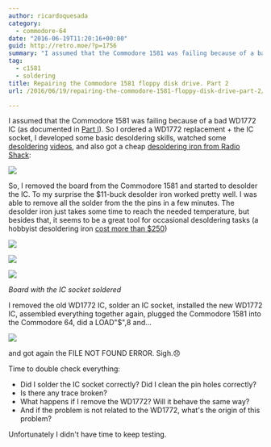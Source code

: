 ```yaml
---
author: ricardoquesada
category:
  - commodore-64
date: "2016-06-19T11:20:16+00:00"
guid: http://retro.moe/?p=1756
summary: "I assumed that the Commodore 1581 was failing because of a bad WD1772 IC (as documented in [Part I](https://retro.moe/2016/03/14/repairing-the-commodore-1581-floppy-disk-drive-part-1/)). So I ordered a WD1772 replacement + the IC socket, I developed some basic desoldering skills, watched some [desoldering](https://www.youtube.com/watch?v=239okViumdA) [videos](https://www.youtube.com/watch?v=t2j_8LvpTNk), and also got a cheap [desoldering iron from Radio Shack](https://www.radioshack.com/products/radioshack-45-watt-desoldering-iron?variant=5717855877):\n\n \n\nSo, I removed the board from the Commodore 1581 and started to desolder the IC. To my surprise the $11-buck desolder iron worked pretty well. I was able to remove all the solder from the the pins in a few minutes. The desolder iron just takes some time to reach the needed temperature, but besides that, it seems to be a great tool for occasional desoldering tasks (a hobbyist desoldering iron [cost more than $250](https://www.amazon.com/Hakko-FR300-05-P-Desoldering-Tool/dp/B00KWM69C4))"
tag:
  - c1581
  - soldering
title: Repairing the Commodore 1581 floppy disk drive. Part 2
url: /2016/06/19/repairing-the-commodore-1581-floppy-disk-drive-part-2/

---
```

I assumed that the Commodore 1581 was failing because of a bad WD1772 IC (as documented in [Part I](/2016/03/14/repairing-the-commodore-1581-floppy-disk-drive-part-1/)). So I ordered a WD1772 replacement + the IC socket, I developed some basic desoldering skills, watched some [desoldering](https://www.youtube.com/watch?v=239okViumdA) [videos](https://www.youtube.com/watch?v=t2j_8LvpTNk), and also got a cheap [desoldering iron from Radio Shack](https://www.radioshack.com/products/radioshack-45-watt-desoldering-iron?variant=5717855877):

![](https://lh3.googleusercontent.com/-SehpVpK4DzM/V2YrH%5FZ%5FkpI/AAAAAAABea4/44jumdMcoQQ9L2CbhWJn9%5FY-MUgafqMqwCCo/s400/IMG%5F4671.jpg)

So, I removed the board from the Commodore 1581 and started to desolder the IC. To my surprise the $11-buck desolder iron worked pretty well. I was able to remove all the solder from the the pins in a few minutes. The desolder iron just takes some time to reach the needed temperature, but besides that, it seems to be a great tool for occasional desoldering tasks (a hobbyist desoldering iron [cost more than $250](https://www.amazon.com/Hakko-FR300-05-P-Desoldering-Tool/dp/B00KWM69C4))

![](https://lh3.googleusercontent.com/-ftwQNQVTmQQ/V2YrGZxhVGI/AAAAAAABebQ/dTLrvWjj5LEzhCRzWOKo9Va2ob%5FwsPlIwCCo/s400/IMG%5F4664.jpg)

![](https://lh3.googleusercontent.com/-mmHKq16zDoI/V2YrGZZLvSI/AAAAAAABebE/PiZf0gy5T74aXtjCLHuI%5Fu3pmI7k0sOkQCCo/s400/IMG%5F4665.jpg)

![](https://lh3.googleusercontent.com/-I1AVePft-tE/V2YrHGonMsI/AAAAAAABebE/D8yT-mTayA0xS8-vCnKcO2-pz3y6M1mtACCo/s400/IMG_4667.jpg)

*Board with the IC socket soldered*

I removed the old WD1772 IC, solder an IC socket, installed the new WD1772 IC, assembled everything together again, plugged the Commodore 1581 into the Commodore 64, did a LOAD"$",8 and...

![](https://lh3.googleusercontent.com/-SPyqUHDL2GE/V2YrH8XbYjI/AAAAAAABebE/h-Lhhmb3yqMbK2SNkujnyFIl0a21FiwfgCCo/s400/IMG_4670.jpg)

and got again the FILE NOT FOUND ERROR. Sigh.😞

Time to double check everything:

- Did I solder the IC socket correctly? Did I clean the pin holes correctly?
- Is there any trace broken?
- What happens if I remove the WD1772? Will it behave the same way?
- And if the problem is not related to the WD1772, what's the origin of this problem?

Unfortunately I didn't have time to keep testing.
